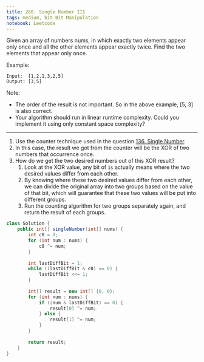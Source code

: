 ```yaml
---
title: 260. Single Number III
tags: medium, bit Bit Manipulation
notebook: Leetcode
---
```


Given an array of numbers nums, in which exactly two elements appear only once and all the other elements appear exactly twice. Find the two elements that appear only once.

Example:
```
Input:  [1,2,1,3,2,5]
Output: [3,5]
```
Note:

- The order of the result is not important. So in the above example, [5, 3] is also correct.
- Your algorithm should run in linear runtime complexity. Could you implement it using only constant space complexity?

----------
1. Use the counter technique used in the question [136. Single Number](https://github.com/ChiehFu/leetcode/tree/master/solutions/136.%20Single%20Number.md).
2. In this case, the result we got from the counter will be the XOR of two numbers that occurrence once. 
3. How do we get the two desired numbers out of this XOR result? 
   1. Look at the XOR value, any bit of `1s` actually means where the two desired values differ from each other.
   2. By knowing where these two desired values differ from each other, we can divide the original array into two groups based on the value of that bit, which will guarantee that these two values will be put into different groups.
   3. Run the counting algorithm for two groups separately again, and return the result of each groups.
   
```Java
class Solution {
    public int[] singleNumber(int[] nums) {
        int c0 = 0;
        for (int num : nums) {
            c0 ^= num;
        }
        
        int lastDiffBit = 1;
        while ((lastDiffBit & c0) == 0) {
            lastDiffBit <<= 1;
        }
        
        int[] result = new int[] {0, 0};
        for (int num : nums) {
            if ((num & lastDiffBit) == 0) {
                result[0] ^= num;
            } else {
                result[1] ^= num;
            }
        }
        
        return result;
    }
}
```